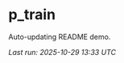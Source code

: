 # p_train

Auto-updating README demo.

<!--START_SECTION:status-->
_Last run: 2025-10-29 13:33 UTC_
<!--END_SECTION:status-->














































































































































































































































































































































































































































































































































































































































































































































































































































































































































































































































































































































































































































































































































































































































































































































































































































